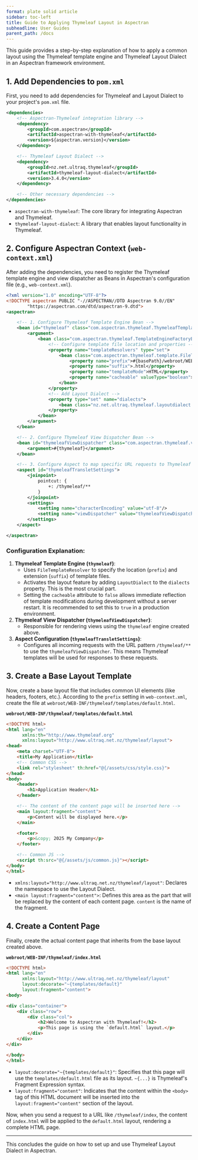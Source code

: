 ```yaml
---
format: plate solid article
sidebar: toc-left
title: Guide to Applying Thymeleaf Layout in Aspectran
subheadline: User Guides
parent_path: /docs
---
```


This guide provides a step-by-step explanation of how to apply a common layout using the Thymeleaf template engine and Thymeleaf Layout Dialect in an Aspectran framework environment.

## 1. Add Dependencies to `pom.xml`

First, you need to add dependencies for Thymeleaf and Layout Dialect to your project's `pom.xml` file.

```xml
<dependencies>
    <!-- Aspectran-Thymeleaf integration library -->
    <dependency>
        <groupId>com.aspectran</groupId>
        <artifactId>aspectran-with-thymeleaf</artifactId>
        <version>${aspectran.version}</version>
    </dependency>

    <!-- Thymeleaf Layout Dialect -->
    <dependency>
        <groupId>nz.net.ultraq.thymeleaf</groupId>
        <artifactId>thymeleaf-layout-dialect</artifactId>
        <version>3.4.0</version>
    </dependency>

    <!-- Other necessary dependencies -->
</dependencies>
```

- `aspectran-with-thymeleaf`: The core library for integrating Aspectran and Thymeleaf.
- `thymeleaf-layout-dialect`: A library that enables layout functionality in Thymeleaf.

## 2. Configure Aspectran Context (`web-context.xml`)

After adding the dependencies, you need to register the Thymeleaf template engine and view dispatcher as Beans in Aspectran's configuration file (e.g., `web-context.xml`).

```xml
<?xml version="1.0" encoding="UTF-8"?>
<!DOCTYPE aspectran PUBLIC "-//ASPECTRAN//DTD Aspectran 9.0//EN"
        "https://aspectran.com/dtd/aspectran-9.dtd">
<aspectran>

    <!-- 1. Configure Thymeleaf Template Engine Bean -->
    <bean id="thymeleaf" class="com.aspectran.thymeleaf.ThymeleafTemplateEngine">
        <argument>
            <bean class="com.aspectran.thymeleaf.TemplateEngineFactoryBean">
                <!-- Configure template file location and properties -->
                <property name="templateResolvers" type="set">
                    <bean class="com.aspectran.thymeleaf.template.FileTemplateResolver">
                        <property name="prefix">#{basePath}/webroot/WEB-INF/thymeleaf/</property>
                        <property name="suffix">.html</property>
                        <property name="templateMode">HTML</property>
                        <property name="cacheable" valueType="boolean">false</property>
                    </bean>
                </property>
                <!-- Add Layout Dialect -->
                <property type="set" name="dialects">
                    <bean class="nz.net.ultraq.thymeleaf.layoutdialect.LayoutDialect"/>
                </property>
            </bean>
        </argument>
    </bean>

    <!-- 2. Configure Thymeleaf View Dispatcher Bean -->
    <bean id="thymeleafViewDispatcher" class="com.aspectran.thymeleaf.view.ThymeleafViewDispatcher">
        <argument>#{thymeleaf}</argument>
    </bean>

    <!-- 3. Configure Aspect to map specific URL requests to Thymeleaf views -->
    <aspect id="thymeleafTransletSettings">
        <joinpoint>
            pointcut: {
                +: /thymeleaf/**
            }
        </joinpoint>
        <settings>
            <setting name="characterEncoding" value="utf-8"/>
            <setting name="viewDispatcher" value="thymeleafViewDispatcher"/>
        </settings>
    </aspect>

</aspectran>
```

### Configuration Explanation:
1.  **Thymeleaf Template Engine (`thymeleaf`)**:
    -   Uses `FileTemplateResolver` to specify the location (`prefix`) and extension (`suffix`) of template files.
    -   Activates the layout feature by adding `LayoutDialect` to the `dialects` property. This is the most crucial part.
    -   Setting the `cacheable` attribute to `false` allows immediate reflection of template modifications during development without a server restart. It is recommended to set this to `true` in a production environment.
2.  **Thymeleaf View Dispatcher (`thymeleafViewDispatcher`)**:
    -   Responsible for rendering views using the `thymeleaf` engine created above.
3.  **Aspect Configuration (`thymeleafTransletSettings`)**:
    -   Configures all incoming requests with the URL pattern `/thymeleaf/**` to use the `thymeleafViewDispatcher`. This means Thymeleaf templates will be used for responses to these requests.

## 3. Create a Base Layout Template

Now, create a base layout file that includes common UI elements (like headers, footers, etc.).
According to the `prefix` setting in `web-context.xml`, create the file at `webroot/WEB-INF/thymeleaf/templates/default.html`.

**`webroot/WEB-INF/thymeleaf/templates/default.html`**
```html
<!DOCTYPE html>
<html lang="en"
      xmlns:th="http://www.thymeleaf.org"
      xmlns:layout="http://www.ultraq.net.nz/thymeleaf/layout">
<head>
    <meta charset="UTF-8">
    <title>My Application</title>
    <!-- Common CSS -->
    <link rel="stylesheet" th:href="@{/assets/css/style.css}">
</head>
<body>
    <header>
        <h1>Application Header</h1>
    </header>

    <!-- The content of the content page will be inserted here -->
    <main layout:fragment="content">
        <p>Content will be displayed here.</p>
    </main>

    <footer>
        <p>&copy; 2025 My Company</p>
    </footer>

    <!-- Common JS -->
    <script th:src="@{/assets/js/common.js}"></script>
</body>
</html>
```

-   `xmlns:layout="http://www.ultraq.net.nz/thymeleaf/layout"`: Declares the namespace to use the Layout Dialect.
-   `<main layout:fragment="content">`: Defines this area as the part that will be replaced by the content of each content page. `content` is the name of the fragment.

## 4. Create a Content Page

Finally, create the actual content page that inherits from the base layout created above.

**`webroot/WEB-INF/thymeleaf/index.html`**
```html
<!DOCTYPE html>
<html lang="en"
      xmlns:layout="http://www.ultraq.net.nz/thymeleaf/layout"
      layout:decorate="~{templates/default}"
      layout:fragment="content">
<body>

<div class="container">
    <div class="row">
        <div class="col">
            <h2>Welcome to Aspectran with Thymeleaf!</h2>
            <p>This page is using the `default.html` layout.</p>
        </div>
    </div>
</div>

</body>
</html>
```

-   `layout:decorate="~{templates/default}"`: Specifies that this page will use the `templates/default.html` file as its layout. `~{...}` is Thymeleaf's Fragment Expression syntax.
-   `layout:fragment="content"`: Indicates that the content within the `<body>` tag of this HTML document will be inserted into the `layout:fragment="content"` section of the layout.

Now, when you send a request to a URL like `/thymeleaf/index`, the content of `index.html` will be applied to the `default.html` layout, rendering a complete HTML page.

---
This concludes the guide on how to set up and use Thymeleaf Layout Dialect in Aspectran.
